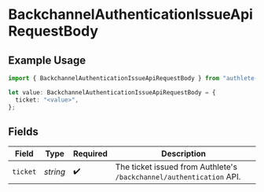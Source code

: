 # BackchannelAuthenticationIssueApiRequestBody

## Example Usage

```typescript
import { BackchannelAuthenticationIssueApiRequestBody } from "authlete-typescript-sdk/models/operations";

let value: BackchannelAuthenticationIssueApiRequestBody = {
  ticket: "<value>",
};
```

## Fields

| Field                                                                 | Type                                                                  | Required                                                              | Description                                                           |
| --------------------------------------------------------------------- | --------------------------------------------------------------------- | --------------------------------------------------------------------- | --------------------------------------------------------------------- |
| `ticket`                                                              | *string*                                                              | :heavy_check_mark:                                                    | The ticket issued from Authlete's `/backchannel/authentication` API.<br/> |